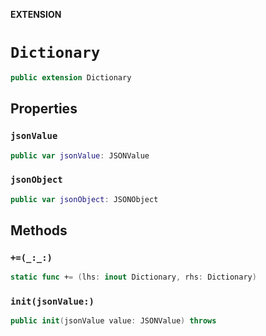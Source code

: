 **EXTENSION**

# `Dictionary`
```swift
public extension Dictionary
```

## Properties
### `jsonValue`

```swift
public var jsonValue: JSONValue
```

### `jsonObject`

```swift
public var jsonObject: JSONObject
```

## Methods
### `+=(_:_:)`

```swift
static func += (lhs: inout Dictionary, rhs: Dictionary)
```

### `init(jsonValue:)`

```swift
public init(jsonValue value: JSONValue) throws
```
